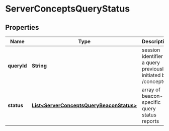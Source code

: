 
# ServerConceptsQueryStatus

## Properties
Name | Type | Description | Notes
------------ | ------------- | ------------- | -------------
**queryId** | **String** | session identifier of a query previously initiated by /concepts  |  [optional]
**status** | [**List&lt;ServerConceptsQueryBeaconStatus&gt;**](ServerConceptsQueryBeaconStatus.md) | array of beacon-specific query status reports  |  [optional]



